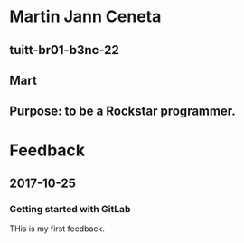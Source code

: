 # Martin Jann Ceneta
## tuitt-br01-b3nc-22
## Mart
## Purpose: to be a Rockstar programmer.

# Feedback
## 2017-10-25
### Getting started with GitLab
THis is my first feedback.
